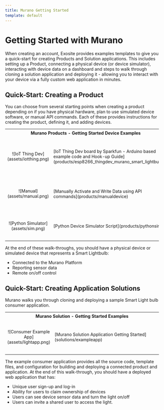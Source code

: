 ```yaml
---
title: Murano Getting Started
template: default
---
```


# Getting Started with Murano
When creating an account, Exosite provides examples templates to give you a quick-start for creating Products and Solution applications.  This includes setting up a Product, connecting a physical device (or device simulator), interacting with device data on a dashboard and steps to walk through cloning a solution application and deploying it - allowing you to interact with your device via a fully custom web application in minutes.

## Quick-Start: Creating a Product
You can choose from several starting points when creating a product depending on if you have physical hardware, plan to use simulated device software, or manual API commands.   Each of these provides instructions for creating the product, defining it, and adding devices.

<table width="100%">
    <tr>
      <th colspan="2" style="font-weight: bold;">Murano Products - Getting Started Device Examples</th>
    </tr>
    <tr>
        <td style="text-align: center;">![IoT Thing Dev](assets/iotthing.png)</td>
        <td style="width:80%;padding-top:40px;padding-bottom:40px;">[IoT Thing Dev board by Sparkfun - Arduino based example code and Hook-up Guide](products/esp8266_thingdev_murano_smart_lightbulb)</td>
    </tr>
    <tr>
        <td style="text-align: center;">![Manual](assets/manual.png)</td>
        <td style="width:80%;padding-top:40px;padding-bottom:40px;">[Manually Activate and Write Data using API commands](products/manualdevice)</td>
    </tr>
    <tr>
        <td style="text-align: center;">![Python Simulator](assets/sim.png)</td>
        <td style="width:80%;padding-top:40px;padding-bottom:40px;">[Python Device Simulator Script](products/pythonsim)</td>
    </tr>
</table>

At the end of these walk-throughs, you should have a physical device or simulated device that represents a Smart Lightbulb:
 * Connected to the Murano Platform
 * Reporting sensor data
 * Remote on/off control


## Quick-Start: Creating Application Solutions
Murano walks you through cloning and deploying a sample Smart Light bulb consumer application.  

<table width="100%">
    <tr>
      <th colspan="2" style="font-weight: bold;">Murano Solution - Getting Started Examples</th>
    </tr>
    <tr>
        <td style="text-align: center;">![Consumer Example App](assets/lightapp.png)</td>
        <td style="width:80%;padding-top:40px;padding-bottom:40px;">[Murano Solution Application Getting Started](solutions/exampleapp)</td>
    </tr>
</table>    

The example consumer application provides all the source code, template files, and configuration for building and deploying a connected product and application.  At the end of this walk-through, you should have a deployed web application that has:
 * Unique user sign-up and log-in
 * Ability for users to claim ownership of devices
 * Users can see device sensor data and turn the light on/off
 * Users can invite a shared user to access the light.  

